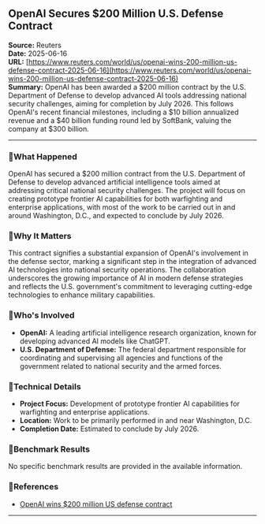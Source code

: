 ## OpenAI Secures $200 Million U.S. Defense Contract

**Source:** Reuters  
**Date:** 2025-06-16  
**URL:** [https://www.reuters.com/world/us/openai-wins-200-million-us-defense-contract-2025-06-16](https://www.reuters.com/world/us/openai-wins-200-million-us-defense-contract-2025-06-16)  
**Summary:** OpenAI has been awarded a $200 million contract by the U.S. Department of Defense to develop advanced AI tools addressing national security challenges, aiming for completion by July 2026. This follows OpenAI's recent financial milestones, including a $10 billion annualized revenue and a $40 billion funding round led by SoftBank, valuing the company at $300 billion.

---

### What Happened
OpenAI has secured a $200 million contract from the U.S. Department of Defense to develop advanced artificial intelligence tools aimed at addressing critical national security challenges. The project will focus on creating prototype frontier AI capabilities for both warfighting and enterprise applications, with most of the work to be carried out in and around Washington, D.C., and expected to conclude by July 2026.

### Why It Matters
This contract signifies a substantial expansion of OpenAI's involvement in the defense sector, marking a significant step in the integration of advanced AI technologies into national security operations. The collaboration underscores the growing importance of AI in modern defense strategies and reflects the U.S. government's commitment to leveraging cutting-edge technologies to enhance military capabilities.

### Who's Involved
- **OpenAI:** A leading artificial intelligence research organization, known for developing advanced AI models like ChatGPT.
- **U.S. Department of Defense:** The federal department responsible for coordinating and supervising all agencies and functions of the government related to national security and the armed forces.

### Technical Details
- **Project Focus:** Development of prototype frontier AI capabilities for warfighting and enterprise applications.
- **Location:** Work to be primarily performed in and near Washington, D.C.
- **Completion Date:** Estimated to conclude by July 2026.

### Benchmark Results
No specific benchmark results are provided in the available information.

### References
- [OpenAI wins $200 million US defense contract](https://www.reuters.com/world/us/openai-wins-200-million-us-defense-contract-2025-06-16)

---